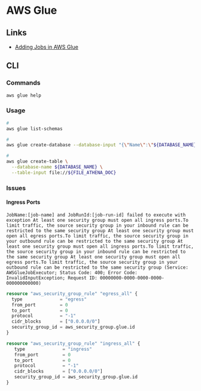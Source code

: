 # AWS Glue

<!--
https://medium.com/towards-data-engineering/solutions-to-aws-glue-errors-21be806eddd6
https://github.com/liangruibupt/glue-streaming-etl-demo/blob/master/IoT-Kafka-GlueStreaming-Demo.md
-->

## Links

- [Adding Jobs in AWS Glue](https://docs.aws.amazon.com/glue/latest/dg/add-job.html)

## CLI

### Commands

```sh
aws glue help
```

### Usage

```sh
#
aws glue list-schemas

#
aws glue create-database --database-input "{\"Name\":\"${DATABASE_NAME}\"}"

#
aws glue create-table \
  --database-name ${DATABASE_NAME} \
  --table-input file://${FILE_ATHENA_DOC}
```

### Issues

#### Ingress Ports

```log
JobName:[job-name] and JobRunId:[job-run-id] failed to execute with exception At least one security group must open all ingress ports.To limit traffic, the source security group in your inbound rule can be restricted to the same security group At least one security group must open all egress ports.To limit traffic, the source security group in your outbound rule can be restricted to the same security group At least one security group must open all ingress ports.To limit traffic, the source security group in your inbound rule can be restricted to the same security group At least one security group must open all egress ports.To limit traffic, the source security group in your outbound rule can be restricted to the same security group (Service: AWSGlueJobExecutor; Status Code: 400; Error Code: InvalidInputException; Request ID: 00000000-0000-0000-0000-000000000000)
```

```tf
resource "aws_security_group_rule" "egress_all" {
  type              = "egress"
  from_port         = 0
  to_port           = 0
  protocol          = "-1"
  cidr_blocks       = ["0.0.0.0/0"]
  security_group_id = aws_security_group.glue.id
}

resource "aws_security_group_rule" "ingress_all" {
   type              = "ingress"
   from_port         = 0
   to_port           = 0
   protocol          = "-1"
   cidr_blocks       = ["0.0.0.0/0"]
   security_group_id = aws_security_group.glue.id
}
```

<!-- ####

```log
The TCP/IP connection to the host [name].[hash].us-east-1.rds.amazonaws.com, port 1433 has failed. Error: "connect timed out. Verify the connection properties. Make sure that an instance of SQL Server is running on the host and accepting TCP/IP connections at the port. Make sure that TCP connections to the port are not blocked by a firewall.".
```

TODO -->

